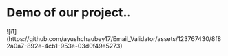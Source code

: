 <h1>Demo of our project.. </h1>
![i1](https://github.com/ayushchaubey17/Email_Validator/assets/123767430/8f82a0a7-892e-4cb1-953e-03d0f49e5273)
